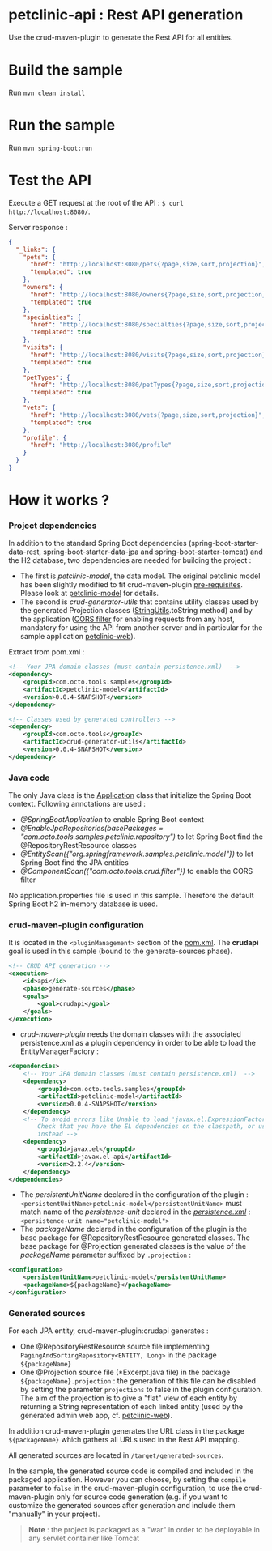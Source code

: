 # **petclinic-api** : Rest API generation

Use the crud-maven-plugin to generate the Rest API for all entities.

Build the sample
================
Run ``mvn clean install``

Run the sample
==============
Run ``mvn spring-boot:run``

Test the API
=============
Execute a GET request at the root of the API : ``$ curl http://localhost:8080/``.

Server response : 
```json
{
  "_links": {
    "pets": {
      "href": "http://localhost:8080/pets{?page,size,sort,projection}",
      "templated": true
    },
    "owners": {
      "href": "http://localhost:8080/owners{?page,size,sort,projection}",
      "templated": true
    },
    "specialties": {
      "href": "http://localhost:8080/specialties{?page,size,sort,projection}",
      "templated": true
    },
    "visits": {
      "href": "http://localhost:8080/visits{?page,size,sort,projection}",
      "templated": true
    },
    "petTypes": {
      "href": "http://localhost:8080/petTypes{?page,size,sort,projection}",
      "templated": true
    },
    "vets": {
      "href": "http://localhost:8080/vets{?page,size,sort,projection}",
      "templated": true
    },
    "profile": {
      "href": "http://localhost:8080/profile"
    }
  }
}
```

How it works ?
==============

### Project dependencies

In addition to the standard Spring Boot dependencies (spring-boot-starter-data-rest, spring-boot-starter-data-jpa and spring-boot-starter-tomcat) and the H2 database, two dependencies are needed for building the project :

* The first is *petclinic-model*, the data model. The original petclinic model has been slightly modified to fit crud-maven-plugin [pre-requisites](https://github.com/yanndemel/crud-rest-gen/blob/master/README.md#pre-requisites). Please look at [petclinic-model](https://github.com/yanndemel/crud-rest-gen/tree/master/sample-app/petclinic-model) for details.
* The second is *crud-generator-utils* that contains utility classes used by the generated Projection classes ([StringUtils](https://github.com/yanndemel/crud-rest-gen/blob/master/crud-generator-utils/src/main/java/com/octo/tools/crud/utils/StringUtils.java).toString method) and by the application ([CORS filter](https://github.com/yanndemel/crud-rest-gen/blob/master/crud-generator-utils/src/main/java/com/octo/tools/crud/filter/SimpleCORSFilter.java) for enabling requests from any host, mandatory for using the API from another server and in particular for the sample application [petclinic-web](https://github.com/yanndemel/crud-rest-gen/tree/master/sample-app/petclinic-web)).

Extract from pom.xml :
```xml
<!-- Your JPA domain classes (must contain persistence.xml)  -->
<dependency>
	<groupId>com.octo.tools.samples</groupId>
	<artifactId>petclinic-model</artifactId>
	<version>0.0.4-SNAPSHOT</version>
</dependency>						

<!-- Classes used by generated controllers -->
<dependency>
	<groupId>com.octo.tools</groupId>
	<artifactId>crud-generator-utils</artifactId>
	<version>0.0.4-SNAPSHOT</version>
</dependency>
```
### Java code

The only Java class is the [Application](https://github.com/yanndemel/crud-rest-gen/blob/master/sample-app/petclinic-api/src/main/java/com/octo/tools/samples/petclinic/Application.java) class that initialize the Spring Boot context. Following annotations are used :

* *@SpringBootApplication* to enable Spring Boot context
* *@EnableJpaRepositories(basePackages = "com.octo.tools.samples.petclinic.repository")* to let Spring Boot find the @RepositoryRestResource classes
* *@EntityScan({"org.springframework.samples.petclinic.model"})* to let Spring Boot find the JPA entities
* *@ComponentScan({"com.octo.tools.crud.filter"})* to enable the CORS filter

No application.properties file is used in this sample. Therefore the default Spring Boot h2 in-memory database is used.

### crud-maven-plugin configuration

It is located in the ``<pluginManagement>`` section of the [pom.xml](https://github.com/yanndemel/crud-rest-gen/blob/master/sample-app/petclinic-api/pom.xml).
The **crudapi** goal is used in this sample  (bound to the generate-sources phase).
```xml					
<!-- CRUD API generation -->
<execution>
	<id>api</id>
	<phase>generate-sources</phase>
	<goals>
		<goal>crudapi</goal>
	</goals>
</execution>						
```

* *crud-maven-plugin* needs the domain classes with the associated persistence.xml as a plugin dependency in order to be able to load the EntityManagerFactory :
```xml
<dependencies>
    <!-- Your JPA domain classes (must contain persistence.xml)  -->
    <dependency>
        <groupId>com.octo.tools.samples</groupId>
        <artifactId>petclinic-model</artifactId>
        <version>0.0.4-SNAPSHOT</version>
    </dependency>                       
    <!-- To avoid errors like Unable to load 'javax.el.ExpressionFactory'. 
        Check that you have the EL dependencies on the classpath, or use ParameterMessageInterpolator 
        instead -->
    <dependency>
        <groupId>javax.el</groupId>
        <artifactId>javax.el-api</artifactId>
        <version>2.2.4</version>
    </dependency>
</dependencies>
```

* The *persistentUnitName* declared in the configuration of the plugin :
 ``<persistentUnitName>petclinic-model</persistentUnitName>``
must match name of the *persistence-unit* declared in the [*persistence.xml*](https://github.com/yanndemel/crud-rest-gen/blob/master/sample-app/petclinic-model/src/main/resources/META-INF/persistence.xml) : 
``<persistence-unit name="petclinic-model">``
* The *packageName* declared in the configuration of the plugin is the base package for @RepositoryRestResource generated classes. The base package for @Projection generated classes is the value of the *packageName* parameter suffixed by ``.projection`` :
```xml
<configuration>
    <persistentUnitName>petclinic-model</persistentUnitName>
    <packageName>${packageName}</packageName>
</configuration>
```

### Generated sources

For each JPA entity, crud-maven-plugin:crudapi generates :

* One @RepositoryRestResource source file implementing ``PagingAndSortingRepository<ENTITY, Long>`` in the package ``${packageName}``
* One @Projection source file (\*Excerpt.java file) in the package ``${packageName}.projection`` : the generation of this file can be disabled by setting the parameter ``projections`` to false in the plugin configuration. The aim of the projection is to give a "flat" view of each entity by returning a String representation of each linked entity (used by the generated admin web app, cf. [petclinic-web](https://github.com/yanndemel/crud-rest-gen/tree/master/sample-app/petclinic-web)).

In addition crud-maven-plugin generates the URL class in the package ``${packageName}`` which gathers all URLs used in the Rest API mapping.

All generated sources are located in ```/target/generated-sources```.

In the sample, the generated source code is compiled and included in the packaged application. However you can choose, by setting the ``compile`` parameter to ``false`` in the crud-maven-plugin configuration, to use the crud-maven-plugin only for source code generation (e.g. if you want to customize the generated sources after generation and include them "manually" in your project).



> **Note** : the project is packaged as a "war" in order to be deployable in any servlet container like Tomcat
